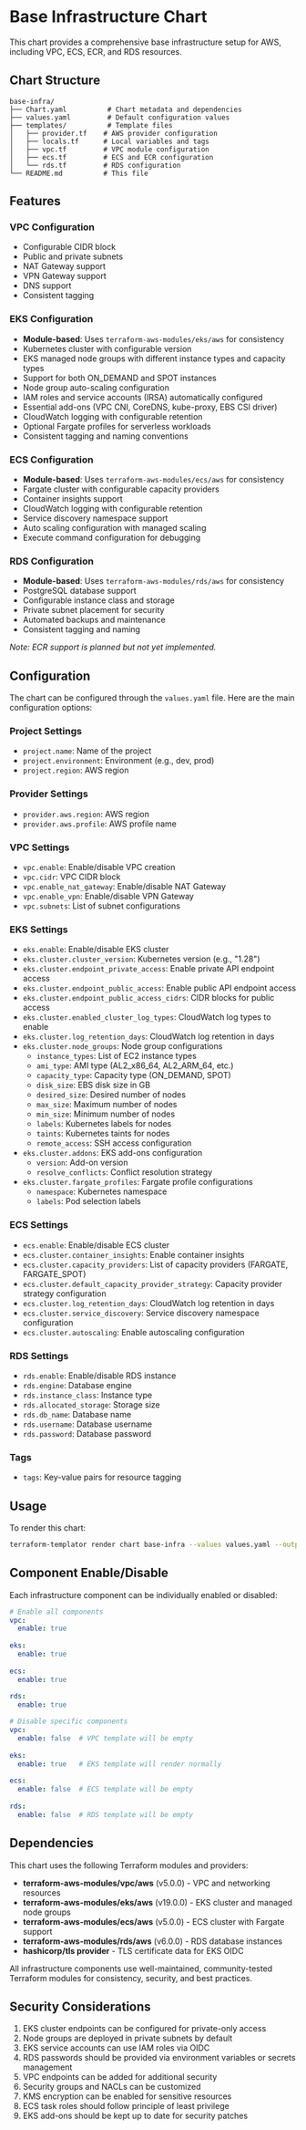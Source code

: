 # Base Infrastructure Chart

This chart provides a comprehensive base infrastructure setup for AWS, including VPC, ECS, ECR, and RDS resources.

## Chart Structure

```
base-infra/
├── Chart.yaml          # Chart metadata and dependencies
├── values.yaml         # Default configuration values
├── templates/          # Template files
│   ├── provider.tf    # AWS provider configuration
│   ├── locals.tf      # Local variables and tags
│   ├── vpc.tf         # VPC module configuration
│   ├── ecs.tf         # ECS and ECR configuration
│   └── rds.tf         # RDS configuration
└── README.md          # This file
```

## Features

### VPC Configuration
- Configurable CIDR block
- Public and private subnets
- NAT Gateway support
- VPN Gateway support
- DNS support
- Consistent tagging

### EKS Configuration
- **Module-based**: Uses `terraform-aws-modules/eks/aws` for consistency
- Kubernetes cluster with configurable version
- EKS managed node groups with different instance types and capacity types
- Support for both ON_DEMAND and SPOT instances
- Node group auto-scaling configuration
- IAM roles and service accounts (IRSA) automatically configured
- Essential add-ons (VPC CNI, CoreDNS, kube-proxy, EBS CSI driver)
- CloudWatch logging with configurable retention
- Optional Fargate profiles for serverless workloads
- Consistent tagging and naming conventions

### ECS Configuration
- **Module-based**: Uses `terraform-aws-modules/ecs/aws` for consistency
- Fargate cluster with configurable capacity providers
- Container insights support
- CloudWatch logging with configurable retention
- Service discovery namespace support
- Auto scaling configuration with managed scaling
- Execute command configuration for debugging

### RDS Configuration
- **Module-based**: Uses `terraform-aws-modules/rds/aws` for consistency
- PostgreSQL database support
- Configurable instance class and storage
- Private subnet placement for security
- Automated backups and maintenance
- Consistent tagging and naming

*Note: ECR support is planned but not yet implemented.*

## Configuration

The chart can be configured through the `values.yaml` file. Here are the main configuration options:

### Project Settings
- `project.name`: Name of the project
- `project.environment`: Environment (e.g., dev, prod)
- `project.region`: AWS region

### Provider Settings
- `provider.aws.region`: AWS region
- `provider.aws.profile`: AWS profile name

### VPC Settings
- `vpc.enable`: Enable/disable VPC creation
- `vpc.cidr`: VPC CIDR block
- `vpc.enable_nat_gateway`: Enable/disable NAT Gateway
- `vpc.enable_vpn`: Enable/disable VPN Gateway
- `vpc.subnets`: List of subnet configurations

### EKS Settings
- `eks.enable`: Enable/disable EKS cluster
- `eks.cluster.cluster_version`: Kubernetes version (e.g., "1.28")
- `eks.cluster.endpoint_private_access`: Enable private API endpoint access
- `eks.cluster.endpoint_public_access`: Enable public API endpoint access
- `eks.cluster.endpoint_public_access_cidrs`: CIDR blocks for public access
- `eks.cluster.enabled_cluster_log_types`: CloudWatch log types to enable
- `eks.cluster.log_retention_days`: CloudWatch log retention in days
- `eks.cluster.node_groups`: Node group configurations
  - `instance_types`: List of EC2 instance types
  - `ami_type`: AMI type (AL2_x86_64, AL2_ARM_64, etc.)
  - `capacity_type`: Capacity type (ON_DEMAND, SPOT)
  - `disk_size`: EBS disk size in GB
  - `desired_size`: Desired number of nodes
  - `max_size`: Maximum number of nodes
  - `min_size`: Minimum number of nodes
  - `labels`: Kubernetes labels for nodes
  - `taints`: Kubernetes taints for nodes
  - `remote_access`: SSH access configuration
- `eks.cluster.addons`: EKS add-ons configuration
  - `version`: Add-on version
  - `resolve_conflicts`: Conflict resolution strategy
- `eks.cluster.fargate_profiles`: Fargate profile configurations
  - `namespace`: Kubernetes namespace
  - `labels`: Pod selection labels

### ECS Settings
- `ecs.enable`: Enable/disable ECS cluster
- `ecs.cluster.container_insights`: Enable container insights
- `ecs.cluster.capacity_providers`: List of capacity providers (FARGATE, FARGATE_SPOT)
- `ecs.cluster.default_capacity_provider_strategy`: Capacity provider strategy configuration
- `ecs.cluster.log_retention_days`: CloudWatch log retention in days
- `ecs.cluster.service_discovery`: Service discovery namespace configuration
- `ecs.cluster.autoscaling`: Enable autoscaling configuration

### RDS Settings
- `rds.enable`: Enable/disable RDS instance
- `rds.engine`: Database engine
- `rds.instance_class`: Instance type
- `rds.allocated_storage`: Storage size
- `rds.db_name`: Database name
- `rds.username`: Database username
- `rds.password`: Database password

### Tags
- `tags`: Key-value pairs for resource tagging

## Usage

To render this chart:

```bash
terraform-templator render chart base-infra --values values.yaml --output output/
```

## Component Enable/Disable

Each infrastructure component can be individually enabled or disabled:

```yaml
# Enable all components
vpc:
  enable: true
  
eks:
  enable: true
  
ecs:
  enable: true
  
rds:
  enable: true
```

```yaml
# Disable specific components
vpc:
  enable: false  # VPC template will be empty
  
eks:
  enable: true   # EKS template will render normally
  
ecs:
  enable: false  # ECS template will be empty
  
rds:
  enable: false  # RDS template will be empty
```

## Dependencies

This chart uses the following Terraform modules and providers:
- **terraform-aws-modules/vpc/aws** (v5.0.0) - VPC and networking resources
- **terraform-aws-modules/eks/aws** (v19.0.0) - EKS cluster and managed node groups
- **terraform-aws-modules/ecs/aws** (v5.0.0) - ECS cluster with Fargate support
- **terraform-aws-modules/rds/aws** (v6.0.0) - RDS database instances
- **hashicorp/tls provider** - TLS certificate data for EKS OIDC

All infrastructure components use well-maintained, community-tested Terraform modules for consistency, security, and best practices.

## Security Considerations

1. EKS cluster endpoints can be configured for private-only access
2. Node groups are deployed in private subnets by default
3. EKS service accounts can use IAM roles via OIDC
4. RDS passwords should be provided via environment variables or secrets management
5. VPC endpoints can be added for additional security
6. Security groups and NACLs can be customized
7. KMS encryption can be enabled for sensitive resources
8. ECS task roles should follow principle of least privilege
9. EKS add-ons should be kept up to date for security patches 